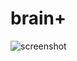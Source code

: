 # brain+




![screenshot](https://user-images.githubusercontent.com/105373584/179264863-cbc4338a-4ef8-4a55-8e7e-e2add5d76365.png)
